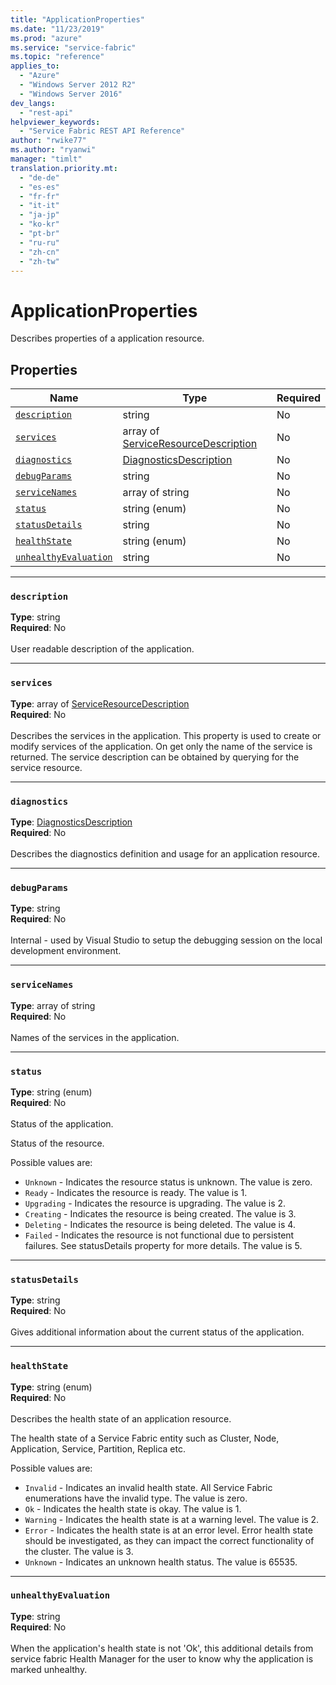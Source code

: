 ```yaml
---
title: "ApplicationProperties"
ms.date: "11/23/2019"
ms.prod: "azure"
ms.service: "service-fabric"
ms.topic: "reference"
applies_to: 
  - "Azure"
  - "Windows Server 2012 R2"
  - "Windows Server 2016"
dev_langs: 
  - "rest-api"
helpviewer_keywords: 
  - "Service Fabric REST API Reference"
author: "rwike77"
ms.author: "ryanwi"
manager: "timlt"
translation.priority.mt: 
  - "de-de"
  - "es-es"
  - "fr-fr"
  - "it-it"
  - "ja-jp"
  - "ko-kr"
  - "pt-br"
  - "ru-ru"
  - "zh-cn"
  - "zh-tw"
---
```

# ApplicationProperties

Describes properties of a application resource.

## Properties
| Name | Type | Required |
| --- | --- | --- |
| [`description`](#description) | string | No |
| [`services`](#services) | array of [ServiceResourceDescription](sfclient-model-serviceresourcedescription.md) | No |
| [`diagnostics`](#diagnostics) | [DiagnosticsDescription](sfclient-model-diagnosticsdescription.md) | No |
| [`debugParams`](#debugparams) | string | No |
| [`serviceNames`](#servicenames) | array of string | No |
| [`status`](#status) | string (enum) | No |
| [`statusDetails`](#statusdetails) | string | No |
| [`healthState`](#healthstate) | string (enum) | No |
| [`unhealthyEvaluation`](#unhealthyevaluation) | string | No |

____
### `description`
__Type__: string <br/>
__Required__: No<br/>
<br/>
User readable description of the application.

____
### `services`
__Type__: array of [ServiceResourceDescription](sfclient-model-serviceresourcedescription.md) <br/>
__Required__: No<br/>
<br/>
Describes the services in the application. This property is used to create or modify services of the application. On get only the name of the service is returned. The service description can be obtained by querying for the service resource.

____
### `diagnostics`
__Type__: [DiagnosticsDescription](sfclient-model-diagnosticsdescription.md) <br/>
__Required__: No<br/>
<br/>
Describes the diagnostics definition and usage for an application resource.

____
### `debugParams`
__Type__: string <br/>
__Required__: No<br/>
<br/>
Internal - used by Visual Studio to setup the debugging session on the local development environment.

____
### `serviceNames`
__Type__: array of string <br/>
__Required__: No<br/>
<br/>
Names of the services in the application.

____
### `status`
__Type__: string (enum) <br/>
__Required__: No<br/>
<br/>
Status of the application.

Status of the resource.

Possible values are: 

  - `Unknown` - Indicates the resource status is unknown. The value is zero.
  - `Ready` - Indicates the resource is ready. The value is 1.
  - `Upgrading` - Indicates the resource is upgrading. The value is 2.
  - `Creating` - Indicates the resource is being created. The value is 3.
  - `Deleting` - Indicates the resource is being deleted. The value is 4.
  - `Failed` - Indicates the resource is not functional due to persistent failures. See statusDetails property for more details. The value is 5.



____
### `statusDetails`
__Type__: string <br/>
__Required__: No<br/>
<br/>
Gives additional information about the current status of the application.

____
### `healthState`
__Type__: string (enum) <br/>
__Required__: No<br/>
<br/>
Describes the health state of an application resource.

The health state of a Service Fabric entity such as Cluster, Node, Application, Service, Partition, Replica etc.

Possible values are: 

  - `Invalid` - Indicates an invalid health state. All Service Fabric enumerations have the invalid type. The value is zero.
  - `Ok` - Indicates the health state is okay. The value is 1.
  - `Warning` - Indicates the health state is at a warning level. The value is 2.
  - `Error` - Indicates the health state is at an error level. Error health state should be investigated, as they can impact the correct functionality of the cluster. The value is 3.
  - `Unknown` - Indicates an unknown health status. The value is 65535.



____
### `unhealthyEvaluation`
__Type__: string <br/>
__Required__: No<br/>
<br/>
When the application's health state is not 'Ok', this additional details from service fabric Health Manager for the user to know why the application is marked unhealthy.
